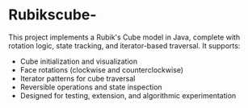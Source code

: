 # Rubikscube-
This project implements a Rubik's Cube model in Java, complete with rotation logic, state tracking, and iterator-based traversal.
It supports:
* Cube initialization and visualization
* Face rotations (clockwise and counterclockwise)
* Iterator patterns for cube traversal
* Reversible operations and state inspection
* Designed for testing, extension, and algorithmic experimentation 

  
